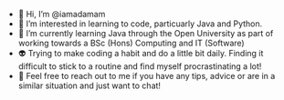 - 👋 Hi, I’m @iamadamam
- 👀 I’m interested in learning to code, particuarly Java and Python.
- 🌱 I’m currently learning Java through the Open University as part of working towards a BSc (Hons) Computing and IT (Software)
- 👽 Trying to make coding a habit and do a little bit daily. Finding it difficult to stick to a routine and find myself procrastinating a lot! 
- 🤝 Feel free to reach out to me if you have any tips, advice or are in a similar situation and just want to chat!

<!---
iamadamam/iamadamam is a ✨ special ✨ repository because its `README.md` (this file) appears on your GitHub profile.
You can click the Preview link to take a look at your changes.
--->
